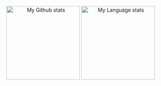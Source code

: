 


<div align="center"> 
  <img 
    src="https://github-readme-stats-git-master-airopis-projects.vercel.app/api?username=ishiko732&show_icons=true&count_private=true&theme=transparent&role=OWNER,ORGANIZATION_MEMBER,COLLABORATOR&show=reviews"
    alt="My Github stats"
    height="200"
  />
  <img 
    src="https://github-readme-stats-git-master-airopis-projects.vercel.app/api/top-langs/?username=ishiko732&show_icons=true&theme=transparent&layout=donut&hide=javascript,java,html,css,vhdl,scss&show=review&role=OWNER,ORGANIZATION_MEMBER"
    alt="My Language stats"
    height="200"
  />
</div>
